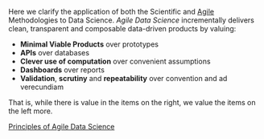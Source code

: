 Here we clarify the application of both the Scientific and [Agile](http://www.agilemanifesto.org/) Methodologies to Data Science. *Agile Data Science* incrementally delivers clean, transparent and composable data-driven products by valuing:

 - **Minimal Viable Products** over prototypes
 - **APIs** over databases
 - **Clever use of computation** over convenient assumptions
 - **Dashboards** over reports
 - **Validation**, **scrutiny** and **repeatability** over convention and ad verecundiam

That is, while there is value in the items on the right, we value the items on the left more.

[Principles of Agile Data Science](http://www.datasciencemanifesto.org/principles)

[//]: # (Authors:)
[//]: # (Gianmario Spacagna)
